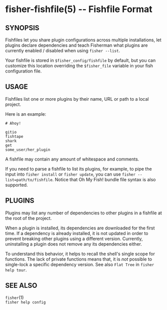 fisher-fishfile(5) -- Fishfile Format
=====================================

## SYNOPSIS

Fishfiles let you share plugin configurations across multiple installations, let plugins declare dependencies and teach Fisherman what plugins are currently enabled / disabled when using `fisher --list`.

Your fishfile is stored in `$fisher_config/fishfile` by default, but you can customize this location overriding the `$fisher_file` variable in your fish configuration file.

## USAGE

Fishfiles list one or more plugins by their name, URL or path to a local project.

Here is an example:

```
# Ahoy!

gitio
fishtape
shark
get
some_user/her_plugin
```

A fishfile may contain any amount of whitespace and comments.

If you need to parse a fishfile to list its plugins, for example, to pipe the input into `fisher install` or `fisher update`, you can use `fisher --list=path/to/fishfile`. Notice that Oh My Fish! bundle file syntax is also supported.

## PLUGINS

Plugins may list any number of dependencies to other plugins in a fishfile at the root of the project.

When a plugin is installed, its dependencies are downloaded for the first time. If a dependency is already installed, it is not updated in order to prevent breaking other plugins using a different version. Currently, uninstalling a plugin does not remove any its dependencies either.

To understand this behavior, it helps to recall the shell's single scope for functions. The lack of private functions means that, it is *not* possible to single-lock a specific dependency version. See also `Flat Tree` in `fisher help tour`.

## SEE ALSO

`fisher`(1)<br>
`fisher help config`<br>

